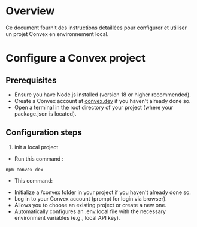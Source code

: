 # Overview

Ce document fournit des instructions détaillées pour configurer et utiliser un projet Convex en environnement local.

# Configure a Convex project

## Prerequisites

- Ensure you have Node.js installed (version 18 or higher recommended).
- Create a Convex account at [convex.dev](https://convex.dev) if you haven't already done so.
- Open a terminal in the root directory of your project (where your package.json is located).

## Configuration steps

1. init a local project

- Run this command :

```
npm convex dex
```

- This command:

* Initialize a /convex folder in your project if you haven't already done so.
* Log in to your Convex account (prompt for login via browser).
* Allows you to choose an existing project or create a new one.
* Automatically configures an .env.local file with the necessary environment variables (e.g., local API key).

